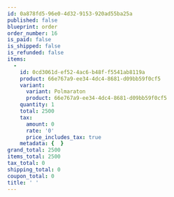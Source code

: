 ```yaml
---
id: 0a878fd5-96e0-4d32-9153-920ad55ba25a
published: false
blueprint: order
order_number: 16
is_paid: false
is_shipped: false
is_refunded: false
items:
  -
    id: 0cd3061d-ef52-4ac6-b48f-f5541ab8119a
    product: 66e767a9-ee34-4dc4-8681-d09bb59f0cf5
    variant:
      variant: Polmaraton
      product: 66e767a9-ee34-4dc4-8681-d09bb59f0cf5
    quantity: 1
    total: 2500
    tax:
      amount: 0
      rate: '0'
      price_includes_tax: true
    metadata: {  }
grand_total: 2500
items_total: 2500
tax_total: 0
shipping_total: 0
coupon_total: 0
title: ' '
---
```

